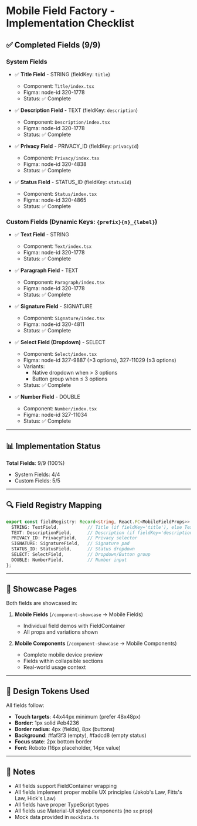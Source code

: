 # Mobile Field Factory - Implementation Checklist

## ✅ Completed Fields (9/9)

### System Fields
- ✅ **Title Field** - STRING (fieldKey: `title`)
  - Component: `Title/index.tsx`
  - Figma: node-id 320-1778
  - Status: ✅ Complete

- ✅ **Description Field** - TEXT (fieldKey: `description`)
  - Component: `Description/index.tsx`
  - Figma: node-id 320-1778
  - Status: ✅ Complete

- ✅ **Privacy Field** - PRIVACY_ID (fieldKey: `privacyId`)
  - Component: `Privacy/index.tsx`
  - Figma: node-id 320-4838
  - Status: ✅ Complete

- ✅ **Status Field** - STATUS_ID (fieldKey: `statusId`)
  - Component: `Status/index.tsx`
  - Figma: node-id 320-4865
  - Status: ✅ Complete

### Custom Fields (Dynamic Keys: `{prefix}{n}_{label}`)
- ✅ **Text Field** - STRING
  - Component: `Text/index.tsx`
  - Figma: node-id 320-1778
  - Status: ✅ Complete

- ✅ **Paragraph Field** - TEXT
  - Component: `Paragraph/index.tsx`
  - Figma: node-id 320-1778
  - Status: ✅ Complete

- ✅ **Signature Field** - SIGNATURE
  - Component: `Signature/index.tsx`
  - Figma: node-id 320-4811
  - Status: ✅ Complete

- ✅ **Select Field (Dropdown)** - SELECT
  - Component: `Select/index.tsx`
  - Figma: node-id 327-9887 (>3 options), 327-11029 (≤3 options)
  - Variants:
    - Native dropdown when > 3 options
    - Button group when ≤ 3 options
  - Status: ✅ Complete

- ✅ **Number Field** - DOUBLE
  - Component: `Number/index.tsx`
  - Figma: node-id 327-11034
  - Status: ✅ Complete

---

## 📊 Implementation Status

**Total Fields**: 9/9 (100%)
- System Fields: 4/4
- Custom Fields: 5/5

---

## 🔍 Field Registry Mapping

```typescript
export const fieldRegistry: Record<string, React.FC<MobileFieldProps>> = {
  STRING: TextField,           // Title (if fieldKey='title'), else Text
  TEXT: DescriptionField,      // Description (if fieldKey='description'), else Paragraph
  PRIVACY_ID: PrivacyField,    // Privacy selector
  SIGNATURE: SignatureField,   // Signature pad
  STATUS_ID: StatusField,      // Status dropdown
  SELECT: SelectField,         // Dropdown/Button group
  DOUBLE: NumberField,         // Number input
};
```

---

## 📱 Showcase Pages

Both fields are showcased in:
1. **Mobile Fields** (`/component-showcase` → Mobile Fields)
   - Individual field demos with FieldContainer
   - All props and variations shown

2. **Mobile Components** (`/component-showcase` → Mobile Components)
   - Complete mobile device preview
   - Fields within collapsible sections
   - Real-world usage context

---

## 🎨 Design Tokens Used

All fields follow:
- **Touch targets**: 44x44px minimum (prefer 48x48px)
- **Border**: 1px solid #eb4236
- **Border radius**: 4px (fields), 8px (buttons)
- **Background**: #faf3f3 (empty), #fadcd8 (empty status)
- **Focus state**: 2px bottom border
- **Font**: Roboto (16px placeholder, 14px value)

---

## 📝 Notes

- All fields support FieldContainer wrapping
- All fields implement proper mobile UX principles (Jakob's Law, Fitts's Law, Hick's Law)
- All fields have proper TypeScript types
- All fields use Material-UI styled components (no `sx` prop)
- Mock data provided in `mockData.ts`
